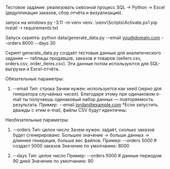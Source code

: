 Тестовое задание: реализовать сквозной процесс SQL → Python → Excel
(дедупликация заказов, сбор отчёта и визуализация).


запуск на windows 
py -3.11 -m venv venv
.\venv\Scripts\Activate.ps1
pip install -r requirements.txt


Запуск скрипта:
python data/generate_data.py --email you@domain.com --orders 8000 --days 30

Скрипт generate_data.py создаёт тестовые данные для аналитического задания — таблицы продавцов, заказов и товаров (sellers.csv, orders.csv, order_items.csv).
Эти данные потом используются для SQL-выгрузки и Excel-отчёта.

Обязательные параметры:
1. --email 
Тип: строка
Зачем нужен: используется как seed (зерно для генератора случайных чисел).
Благодаря этому при одинаковом e-mail ты получаешь одинаковый набор данных — повторяемость результата.
Пример:
--email jordan@example.com
*Если запустить дважды с этим e-mail, файлы CSV будут идентичны.

Необязательные параметры:
1. --orders
Тип: целое число
Зачем нужен: задаёт, сколько заказов будет сгенерировано.
Большее значение → больше данных → длиннее генерация, больше вес файлов.
Пример:
--orders 5000  # создаст 5000 заказов
Значение по умолчанию: 8000

2. --days
Тип: целое число
Пример:
--orders 5000  # данные периодом 90 дней
Значение по умолчанию: 90